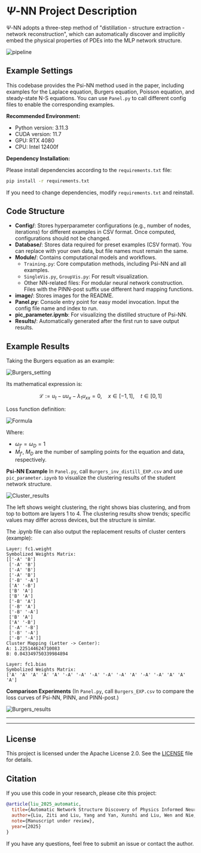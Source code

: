 # $\Psi$-NN Project Description

$\Psi$-NN adopts a three-step method of "distillation - structure extraction - network reconstruction", which can automatically discover and implicitly embed the physical properties of PDEs into the MLP network structure.

![pipeline](image/README/pipeline.png "Pipeline")

## Example Settings

This codebase provides the Psi-NN method used in the paper, including examples for the Laplace equation, Burgers equation, Poisson equation, and steady-state N-S equations. You can use `Panel.py` to call different config files to enable the corresponding examples.

**Recommended Environment:**

- Python version: 3.11.3
- CUDA version: 11.7
- GPU: RTX 4080
- CPU: Intel 12400f

**Dependency Installation:**

Please install dependencies according to the `requirements.txt` file:

```bash
pip install -r requirements.txt
```

If you need to change dependencies, modify `requirements.txt` and reinstall.



## Code Structure

- **Config/**: Stores hyperparameter configurations (e.g., number of nodes, iterations) for different examples in CSV format. Once computed, configurations should not be changed.
- **Database/**: Stores data required for preset examples (CSV format). You can replace with your own data, but file names must remain the same.
- **Module/**: Contains computational models and workflows.
  - `Training.py`: Core computation methods, including Psi-NN and all examples.
  - `SingleVis.py`, `GroupVis.py`: For result visualization.
  - Other NN-related files: For modular neural network construction. Files with the PINN-post suffix use different hard mapping functions.
- **image/**: Stores images for the README.
- **Panel.py**: Console entry point for easy model invocation. Input the config file name and index to run.
- **pic_parameter.ipynb**: For visualizing the distilled structure of Psi-NN.
- **Results/**: Automatically generated after the first run to save output results.

## Example Results

Taking the Burgers equation as an example:

![Burgers_setting](image/README/burgers_exact_sample.png "Burgers setting")

Its mathematical expression is:

$$
\mathcal{L}:= u_t - u u_x - \lambda_1 u_{xx} = 0, \quad x \in [-1, 1], \quad t \in [0, 1]
$$

Loss function definition:

![Formula](image/README/formula.png)

<!-- $$
\begin{aligned}
    & MSE = \omega_{f'} MSE_{f'} + \omega_{D} MSE_D \\
    & \omega_{f'} = \omega_D = 1 \\
    & MSE_{f'} = \frac{1}{M_{f'}} \sum_{i=1}^{M_{f'}} \left| \tilde{u}_t^i - \tilde{u}^i \tilde{u}_x^i - \lambda_1 \tilde{u}_{xx}^i \right|^2 \\
    & MSE_D = \frac{1}{M_D} \sum_{i=1}^{M_D} \left| \tilde{u}^i - \check{u}^i \right|^2
\end{aligned}
$$ -->

Where:

- $\omega_{f'} = \omega_D = 1$
- $M_{f'}$, $M_D$ are the number of sampling points for the equation and data, respectively.

**Psi-NN Example**
In `Panel.py`, call `Burgers_inv_distill_EXP.csv` and use `pic_parameter.ipynb` to visualize the clustering results of the student network structure.

![Cluster_results](image/README/k=0_cluster.png "cluster results")

The left shows weight clustering, the right shows bias clustering, and from top to bottom are layers 1 to 4. The clustering results show trends; specific values may differ across devices, but the structure is similar.

The .ipynb file can also output the replacement results of cluster centers (example):

```
Layer: fc1.weight
Symbolized Weights Matrix:
[['-A' 'B']
 ['-A' 'B']
 ['-A' 'B']
 ['-A' 'B']
 ['-B' '-A']
 ['A' '-B']
 ['B' 'A']
 ['B' 'A']
 ['-B' 'A']
 ['-B' 'A']
 ['-B' '-A']
 ['B' 'A']
 ['A' '-B']
 ['-A' '-B']
 ['-B' '-A']
 ['-B' '-A']]
Cluster Mapping (Letter -> Center):
A: 1.225144624710083
B: 0.043349750339984894

Layer: fc1.bias
Symbolized Weights Matrix:
['A' 'A' 'A' 'A' 'A' '-A' '-A' '-A' '-A' '-A' 'A' '-A' '-A' 'A' 'A' 'A']
```

**Comparison Experiments**
(In `Panel.py`, call `Burgers_EXP.csv` to compare the loss curves of Psi-NN, PINN, and PINN-post.)

![Burgers_results](image/README/Burgers_inv_comp_loss_comparison.png "Burgers_results")

---


---

## License

This project is licensed under the Apache License 2.0. See the [LICENSE](./LICENSE) file for details.

## Citation

If you use this code in your research, please cite this project:

```bibtex
@article{liu_2025_automatic,
  title={Automatic Network Structure Discovery of Physics Informed Neural Networks via Knowledge Distillation},
  author={Liu, Ziti and Liu, Yang and Yan, Xunshi and Liu, Wen and Nie, Han and Guo, Shuaiqi and Zhang, Chen-an},
  note={Manuscript under review},
  year={2025}
}
```

If you have any questions, feel free to submit an issue or contact the author.
